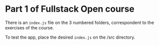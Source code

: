 # Part 1 of Fullstack Open course

There is an `index.js` file on the 3 numbered folders,
correspondent to the exercises of the course.

To test the app, place the desired `index.js`
on the /src directory.
